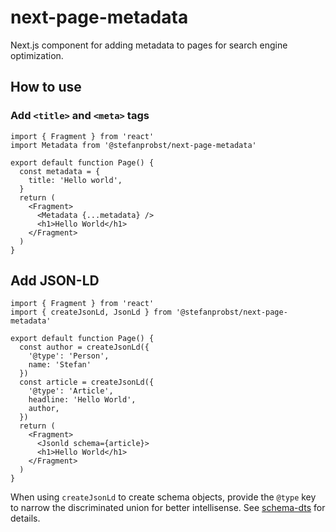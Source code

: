# next-page-metadata

Next.js component for adding metadata to pages for search engine optimization.

## How to use

### Add `<title>` and `<meta>` tags

```tsx
import { Fragment } from 'react'
import Metadata from '@stefanprobst/next-page-metadata'

export default function Page() {
  const metadata = {
    title: 'Hello world',
  }
  return (
    <Fragment>
      <Metadata {...metadata} />
      <h1>Hello World</h1>
    </Fragment>
  )
}
```

## Add JSON-LD

```tsx
import { Fragment } from 'react'
import { createJsonLd, JsonLd } from '@stefanprobst/next-page-metadata'

export default function Page() {
  const author = createJsonLd({
    '@type': 'Person',
    name: 'Stefan'
  })
  const article = createJsonLd({
    '@type': 'Article',
    headline: 'Hello World',
    author,
  })
  return (
    <Fragment>
      <Jsonld schema={article}>
      <h1>Hello World</h1>
    </Fragment>
  )
}
```

When using `createJsonLd` to create schema objects, provide the `@type` key to
narrow the discriminated union for better intellisense. See
[schema-dts](https://github.com/google/schema-dts/tree/master/dist/schema) for
details.
